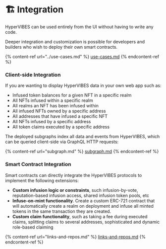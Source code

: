 # 🏗 Integration

HyperVIBES can be used entirely from the UI without having to write any code.

Deeper integration and customization is possible for developers and builders who wish to deploy their own smart contracts.

{% content-ref url="../use-cases.md" %}
[use-cases.md](../use-cases.md)
{% endcontent-ref %}

### Client-side Integration&#x20;

If you are wanting to display HyperVIBES data in your own web app such as:

* Infused token balances for a given NFT in a specific realm
* All NFTs infused within a specific realm
* All realms an NFT has been infused within
* All infused NFTs owned by a specific address
* All addresses that have infused a specific NFT
* All NFTs infused by a specific address
* All token claims executed by a specific address

The deployed subgraphs index all data and events from HyperVIBES, which can be queried client-side via GraphQL HTTP requests:

{% content-ref url="subgraph.md" %}
[subgraph.md](subgraph.md)
{% endcontent-ref %}

### Smart Contract Integration

Smart contracts can directly integrate the HyperVIBES protocols to implement the following extensions:

* **Custom infusion logic or constraints**, such infusion-by-vote, reputation-based infusion access, shared infusion token pools, etc
* **Infuse-on-mint functionality**. Create a custom ERC-721 contract that will automatically create a realm on deployment and infuse all minted tokens in the same transaction they are created.
* **Custom claim functionality**, such as taking a fee during executed claims, splitting claims to several addresses, sophisticated and dynamic role-based claiming

{% content-ref url="links-and-repos.md" %}
[links-and-repos.md](links-and-repos.md)
{% endcontent-ref %}
